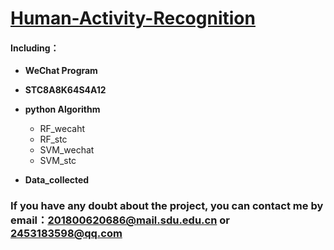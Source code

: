 # [Human-Activity-Recognition](https://github.com/Gao-Jianxiong-SDUWH/Human-Activity-Recognition)

#### Including：

- **WeChat Program**

- **STC8A8K64S4A12**

- **python Algorithm**

  - RF_wecaht
  - RF_stc
  - SVM_wechat
  - SVM_stc

- **Data_collected**

  

### **If you have any doubt about the project, you can contact me by email：201800620686@mail.sdu.edu.cn** **or 2453183598@qq.com**

